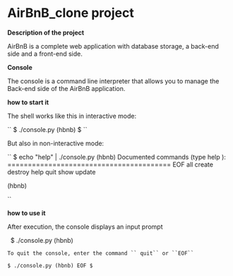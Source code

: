 # AirBnB_clone project<br>

**Description of the project**<br>
    <p>AirBnB is a complete web application with database storage, a back-end side and a front-end side.</p>

**Console** <br>
<p>The console is a command line interpreter that allows you to manage the Back-end side of the AirBnB application.</p>

**how to start it**<br>
<p>The shell works like this in interactive mode:</p>
``
$ ./console.py
(hbnb)
$   
``
<p>But also in non-interactive mode:</p>
`` 
$ echo "help" | ./console.py
(hbnb)
Documented commands (type help <topic>):
========================================
    EOF  all  create  destroy  help  quit  show  update

(hbnb)

``

**how to use it**<br>
    <p>After execution, the console displays an input prompt</p>
``
``$ ./console.py 
(hbnb)


    To quit the console, enter the command `` quit`` or ``EOF``
``
$ ./console.py
(hbnb) EOF
$
``
